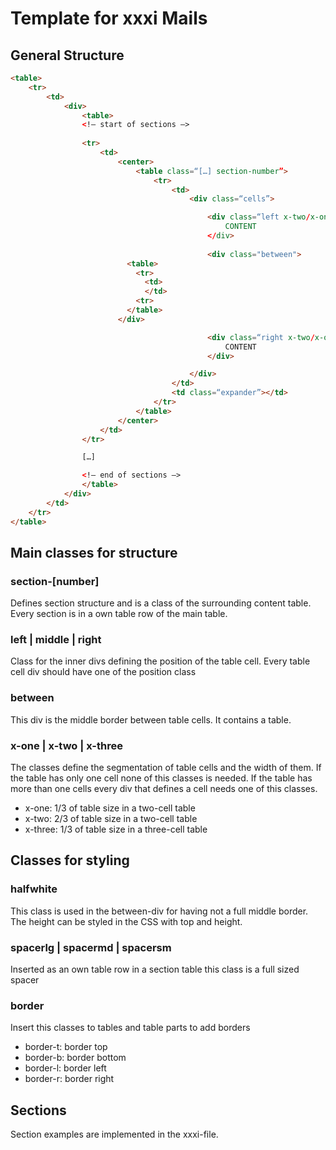 # Template for xxxi Mails

## General Structure
```html
<table>
	<tr>
		<td>
			<div>
				<table>
				<!— start of sections —>
				
				<tr>
					<td>
						<center>
							<table class=“[…] section-number”>
								<tr>
									<td>
										<div class=“cells”>

											<div class=“left x-two/x-one/x-three”
												CONTENT
											</div>
											
											<div class="between">
                          <table>
                            <tr>
                              <td>
                              </td>
                            <tr>
                          </table>
                        </div>

											<div class=“right x-two/x-one/x-three”>
												CONTENT
											</div>

										</div>
									</td>
									<td class=“expander”></td>
								</tr>
							</table>
						</center>
					</td>
				</tr>

				[…]

				<!— end of sections —>
				</table>
			</div>
		</td>
	</tr>
</table>
```

## Main classes for structure
### section-[number]
Defines section structure and is a class of the surrounding content table. Every section is in a own table row of the main table.
### left | middle | right
Class for the inner divs defining the position of the table cell. Every table cell div should have one of the position class
### between
This div is the middle border between table cells. It contains a table.
### x-one | x-two | x-three
The classes define the segmentation of table cells and the width of them. If the table has only one cell none of this classes is needed. If the table has more than one cells every div that defines a cell needs one of this classes.
* x-one: 1/3 of table size in a two-cell table
* x-two: 2/3 of table size in a two-cell table
* x-three: 1/3 of table size in a three-cell table

## Classes for styling
### halfwhite
This class is used in the between-div for having not a full middle border. The height can be styled in the CSS with top and height.
### spacerlg | spacermd | spacersm
Inserted as an own table row in a section table this class is a full sized spacer
### border
Insert this classes to tables and table parts to add borders
* border-t: border top
* border-b: border bottom
* border-l: border left
* border-r: border right

## Sections
Section examples are implemented in the xxxi-file.